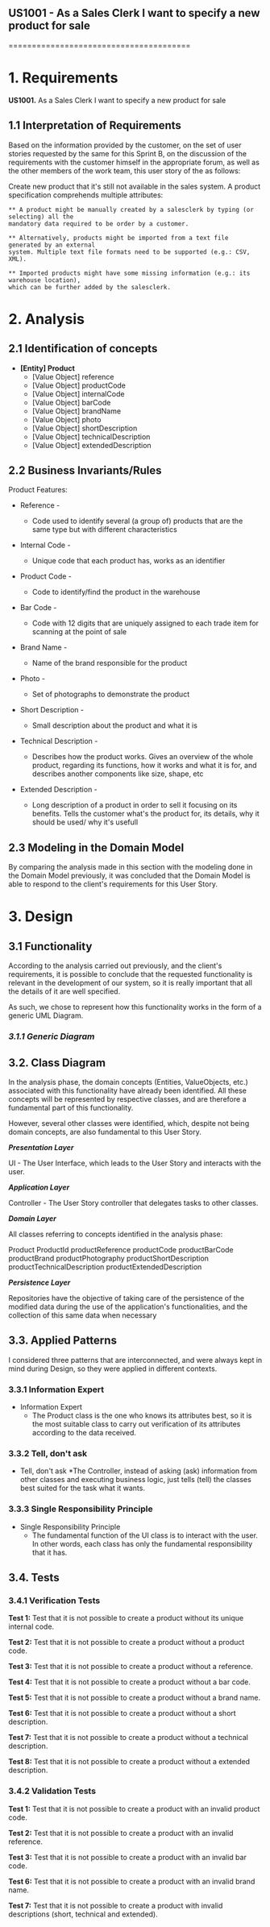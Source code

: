 ## US1001 - As a Sales Clerk I want to specify a new product for sale
=======================================

# 1. Requirements

**US1001.** As a Sales Clerk I want to specify a new product for sale

## 1.1 Interpretation of Requirements

Based on the information provided by the customer, on the set of user stories requested by 
the same for this Sprint B, on the discussion of the requirements with the 
customer himself in the appropriate forum, as well as the other members of the 
work team, this user story of the as follows:

Create new product that it's still not available in the sales system. A product specification comprehends multiple attributes:
    
    ** A product might be manually created by a salesclerk by typing (or selecting) all the
    mandatory data required to be order by a customer.
    
    ** Alternatively, products might be imported from a text file generated by an external
    system. Multiple text file formats need to be supported (e.g.: CSV, XML).
    
    ** Imported products might have some missing information (e.g.: its warehouse location),
    which can be further added by the salesclerk. 


# 2. Analysis

## 2.1 Identification of concepts

* **[Entity] Product**
  * [Value Object] reference
  * [Value Object] productCode
  * [Value Object] internalCode
  * [Value Object] barCode
  * [Value Object] brandName
  * [Value Object] photo
  * [Value Object] shortDescription
  * [Value Object] technicalDescription
  * [Value Object] extendedDescription

## 2.2 Business Invariants/Rules

Product Features:

- Reference -
    * Code used to identify several (a group of) products that are the same type but with different characteristics
  

- Internal Code -
    * Unique code that each product has, works as an identifier
  

- Product Code -
    * Code to identify/find the product in the warehouse
  

- Bar Code -
    * Code with 12 digits that are uniquely assigned to each trade item for scanning at the point of sale
  

- Brand Name -
    * Name of the brand responsible for the product
  

- Photo -
  * Set of photographs to demonstrate the product
  

- Short Description -
    * Small description about the product and what it is
  

- Technical Description -
    * Describes how the product works. Gives an overview of the whole product, regarding 
      its functions, how it works and what it is for, and describes another components like size, shape, etc
  

- Extended Description -
    * Long description of a product in order to sell it focusing on its benefits. Tells the customer
      what's the product for, its details, why it should be used/ why it's usefull 


## 2.3 Modeling in the Domain Model

By comparing the analysis made in this section with the modeling done in the Domain Model previously, it was concluded that the Domain Model is able to respond to the client's requirements for this User Story.


# 3. Design

## 3.1 Functionality

According to the analysis carried out previously, and the client's requirements, it is possible to conclude that the requested functionality is relevant in the development of our system, so it is really important that all the details of it are well specified.

As such, we chose to represent how this functionality works in the form of a generic UML Diagram.


### _3.1.1 Generic Diagram_

## 3.2. Class Diagram

In the analysis phase, the domain concepts (Entities, ValueObjects, etc.) associated with this functionality have already been identified. All these concepts will be represented by respective classes, and are therefore a fundamental part of this functionality.

However, several other classes were identified, which, despite not being domain concepts, are also fundamental to this User Story.

**_Presentation Layer_**

UI - The User Interface, which leads to the User Story and interacts with the user.

**_Application Layer_**

Controller - The User Story controller that delegates tasks to other classes.

**_Domain Layer_**

All classes referring to concepts identified in the analysis phase:

Product
ProductId
productReference
productCode
productBarCode
productBrand
productPhotography
productShortDescription
productTechnicalDescription
productExtendedDescription



**_Persistence Layer_**

Repositories have the objective of taking care of the persistence of the modified data during the use of the application's functionalities, and the collection of this same data when necessary


## 3.3. Applied Patterns

I considered three patterns that are interconnected, and were always kept in mind during Design, so they were applied in different contexts.

### 3.3.1 Information Expert

* Information Expert
  * The Product class is the one who knows its attributes best, so it is the most suitable class to carry out verification of its attributes according to the data received.


### 3.3.2 Tell, don't ask

* Tell, don't ask
  *The Controller, instead of asking (ask) information from other classes and executing business logic, just tells (tell) the classes best suited for the task what it wants.


### 3.3.3 Single Responsibility Principle

* Single Responsibility Principle
    * The fundamental function of the UI class is to interact with the user. In other words, each class has only the fundamental responsibility that it has.


## 3.4. Tests


### 3.4.1 Verification Tests


**Test 1:** Test that it is not possible to create a product without its unique internal code.

**Test 2:** Test that it is not possible to create a product without a product code.

**Test 3:** Test that it is not possible to create a product without a reference.

**Test 4:** Test that it is not possible to create a product without a bar code.

**Test 5:** Test that it is not possible to create a product without a brand name.

**Test 6:** Test that it is not possible to create a product without a short description.

**Test 7:** Test that it is not possible to create a product without a technical description.

**Test 8:** Test that it is not possible to create a product without a extended description.


### 3.4.2 Validation Tests

**Test 1:** Test that it is not possible to create a product with an invalid product code.

**Test 2:** Test that it is not possible to create a product with an invalid reference.

**Test 3:** Test that it is not possible to create a product with an invalid bar code.

**Test 6:** Test that it is not possible to create a product with an invalid brand name.

**Test 7:** Test that it is not possible to create a product with invalid descriptions (short, technical and extended).




